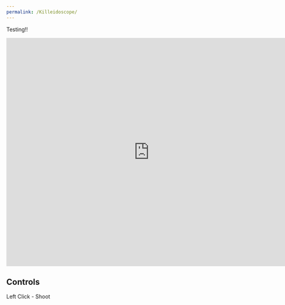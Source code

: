 ```yaml
---
permalink: /Killeidoscope/
---
```


Testing!!
<iframe src="https://banres.github.io/Hub/Games/Killeidoscope/" align="center" name="Arcane Ascent" style="height:600px;width:750px;border:none;" title="Killeidoscope"></iframe>

## Controls
Left Click - Shoot
